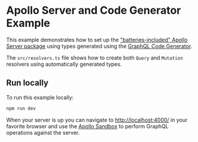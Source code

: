 # Apollo Server and Code Generator Example

This example demonstrates how to set up the ["batteries-included" Apollo Server package](https://www.apollographql.com/docs/apollo-server/integrations/middleware#apollo-server) using types generated using the [GraphQL Code Generator](https://www.graphql-code-generator.com/).

<!-- TODO: create article based on this example and plug the link here. -->

The `src/resolvers.ts` file shows how to create both `Query` and `Mutation` resolvers using automatically generated types.

## Run locally

To run this example locally:

```bash
npm run dev
```

When your server is up you can navigate to [http://localhost:4000/](http://localhost:4000/) in your favorite browser and use the [Apollo Sandbox](https://www.apollographql.com/docs/studio/explorer/sandbox/) to perform GraphQL operations against the server.
